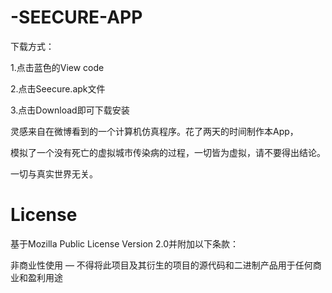 # -SEECURE-APP

下载方式：

1.点击蓝色的View code

2.点击Seecure.apk文件

3.点击Download即可下载安装

灵感来自在微博看到的一个计算机仿真程序。花了两天的时间制作本App，

模拟了一个没有死亡的虚拟城市传染病的过程，一切皆为虚拟，请不要得出结论。

一切与真实世界无关。

# License

基于Mozilla Public License Version 2.0并附加以下条款：

非商业性使用 — 不得将此项目及其衍生的项目的源代码和二进制产品用于任何商业和盈利用途
